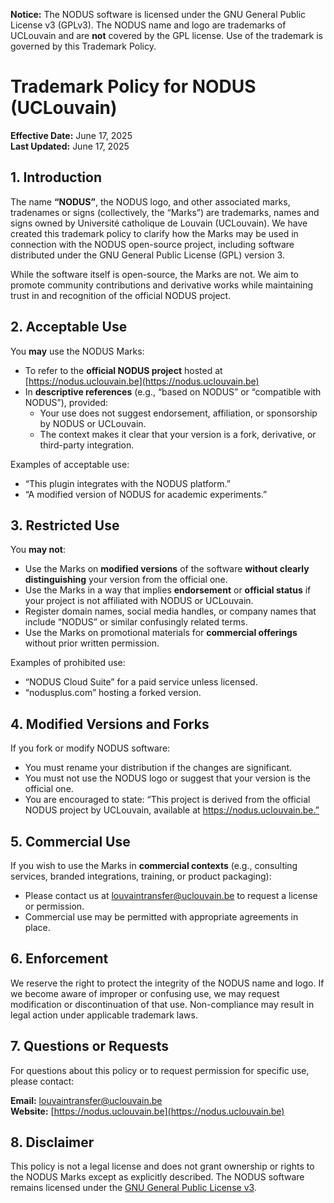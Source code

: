 **Notice:** The NODUS software is licensed under the GNU General Public License v3 (GPLv3). The NODUS name and logo are trademarks of UCLouvain and are **not** covered by the GPL license. Use of the trademark is governed by this Trademark Policy.


# Trademark Policy for NODUS (UCLouvain)

**Effective Date:** June 17, 2025  
**Last Updated:** June 17, 2025

## 1. Introduction

The name **“NODUS”**, the NODUS logo, and other associated marks, tradenames or signs (collectively, the “Marks”) are trademarks, names and signs owned by Université catholique de Louvain (UCLouvain). We have created this trademark policy to clarify how the Marks may be used in connection with the NODUS open-source project, including software distributed under the GNU General Public License (GPL) version 3.

While the software itself is open-source, the Marks are not. We aim to promote community contributions and derivative works while maintaining trust in and recognition of the official NODUS project.

## 2. Acceptable Use

You **may** use the NODUS Marks:

- To refer to the **official NODUS project** hosted at [https://nodus.uclouvain.be](https://nodus.uclouvain.be)
- In **descriptive references** (e.g., “based on NODUS” or “compatible with NODUS”), provided:
  - Your use does not suggest endorsement, affiliation, or sponsorship by NODUS or UCLouvain.
  - The context makes it clear that your version is a fork, derivative, or third-party integration.

Examples of acceptable use:
- “This plugin integrates with the NODUS platform.”
- “A modified version of NODUS for academic experiments.”

## 3. Restricted Use

You **may not**:

- Use the Marks on **modified versions** of the software **without clearly distinguishing** your version from the official one.
- Use the Marks in a way that implies **endorsement** or **official status** if your project is not affiliated with NODUS or UCLouvain.
- Register domain names, social media handles, or company names that include “NODUS” or similar confusingly related terms.
- Use the Marks on promotional materials for **commercial offerings** without prior written permission.

Examples of prohibited use:
- “NODUS Cloud Suite” for a paid service unless licensed.
- “nodusplus.com” hosting a forked version.

## 4. Modified Versions and Forks

If you fork or modify NODUS software:

- You must rename your distribution if the changes are significant.
- You must not use the NODUS logo or suggest that your version is the official one.
- You are encouraged to state: “This project is derived from the official NODUS project by UCLouvain, available at https://nodus.uclouvain.be.”

## 5. Commercial Use

If you wish to use the Marks in **commercial contexts** (e.g., consulting services, branded integrations, training, or product packaging):

- Please contact us at [louvaintransfer@uclouvain.be](mailto:louvaintransfer@uclouvain.be) to request a license or permission.
- Commercial use may be permitted with appropriate agreements in place.

## 6. Enforcement

We reserve the right to protect the integrity of the NODUS name and logo. If we become aware of improper or confusing use, we may request modification or discontinuation of that use. Non-compliance may result in legal action under applicable trademark laws.

## 7. Questions or Requests

For questions about this policy or to request permission for specific use, please contact:

**Email:** [louvaintransfer@uclouvain.be](mailto:louvaintransfer@uclouvain.be)  
**Website:** [https://nodus.uclouvain.be](https://nodus.uclouvain.be)

## 8. Disclaimer

This policy is not a legal license and does not grant ownership or rights to the NODUS Marks except as explicitly described. The NODUS software remains licensed under the [GNU General Public License v3](https://www.gnu.org/licenses/gpl-3.0.en.html).


